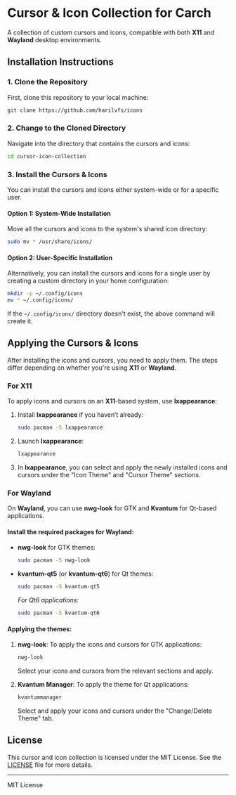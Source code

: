 # Cursor & Icon Collection for Carch

A collection of custom cursors and icons, compatible with both **X11** and **Wayland** desktop environments.

## Installation Instructions

### 1. Clone the Repository
First, clone this repository to your local machine:
```bash
git clone https://github.com/harilvfs/icons
```

### 2. Change to the Cloned Directory
Navigate into the directory that contains the cursors and icons:
```bash
cd cursor-icon-collection
```

### 3. Install the Cursors & Icons

You can install the cursors and icons either system-wide or for a specific user.

#### Option 1: System-Wide Installation
Move all the cursors and icons to the system's shared icon directory:
```bash
sudo mv * /usr/share/icons/
```

#### Option 2: User-Specific Installation
Alternatively, you can install the cursors and icons for a single user by creating a custom directory in your home configuration:
```bash
mkdir -p ~/.config/icons
mv * ~/.config/icons/
```

If the `~/.config/icons/` directory doesn't exist, the above command will create it.

## Applying the Cursors & Icons

After installing the icons and cursors, you need to apply them. The steps differ depending on whether you're using **X11** or **Wayland**.

### For X11

To apply icons and cursors on an **X11**-based system, use **lxappearance**:

1. Install **lxappearance** if you haven’t already:
   ```bash
   sudo pacman -S lxappearance
   ```

2. Launch **lxappearance**:
   ```bash
   lxappearance
   ```

3. In **lxappearance**, you can select and apply the newly installed icons and cursors under the "Icon Theme" and "Cursor Theme" sections.

### For Wayland

On **Wayland**, you can use **nwg-look** for GTK and **Kvantum** for Qt-based applications.

#### Install the required packages for Wayland:

- **nwg-look** for GTK themes:
  ```bash
  sudo pacman -S nwg-look
  ```

- **kvantum-qt5** (or **kvantum-qt6**) for Qt themes:
  ```bash
  sudo pacman -S kvantum-qt5
  ```
  *For Qt6 applications:*
  ```bash
  sudo pacman -S kvantum-qt6
  ```

#### Applying the themes:

1. **nwg-look**: To apply the icons and cursors for GTK applications:
   ```bash
   nwg-look
   ```
   Select your icons and cursors from the relevant sections and apply.

2. **Kvantum Manager**: To apply the theme for Qt applications:
   ```bash
   kvantummanager
   ```
   Select and apply your icons and cursors under the "Change/Delete Theme" tab.

## License

This cursor and icon collection is licensed under the MIT License. See the [LICENSE](./LICENSE) file for more details.

---

MIT License

